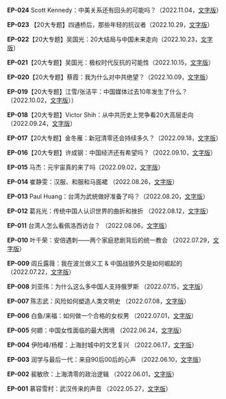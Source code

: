 **EP-024** Scott Kennedy：中美关系还有回头的可能吗？（2022.11.04，[文字版](EP-024-Scott-Kennedy-中美关系还有回头的可能吗.md)）

**EP-023** 【20大专题】四通桥后，那些年轻的抗议者（2022.10.29，[文字版](EP-023-四通桥后-那些年轻的抗议者.md)）

**EP-022**【20大专题】吴国光：20大结局与中国未来走向（2022.10.23，[文字版](EP-022-吴国光-20大结局与中国未来走向.md)）

**EP-021**【20大专题】吴国光：极权时代反抗的可能性（2022.10.15，[文字版](EP-021-吴国光-极权时代反抗的可能性.md)）

**EP-020**【20大专题】蔡霞：我为什么对中共绝望？（2022.10.09，[文字版](EP-020-蔡霞-我为什么对中共绝望.md)）

**EP-019**【20大专题】江雪/张洁平：中国媒体过去10年发生了什么？（2022.10.02，[文字版](EP-019-江雪-张洁平-中国媒体过去10年发生了什么.md)））

**EP-018**【20大专题】Victor Shih：从中共历史上党争看20大高层走向 （2022.09.24，[文字版](EP-018-Victor-Shih-从中共历史上党争看20大高层走向.md)）

**EP-017**【20大专题】金冬雁：新冠清零还会持续多久？（2022.09.18，[文字版](EP-017-金冬雁-新冠清零还会持续多久.md)）

**EP-016**【20大专题】许成钢：中国经济还有希望吗？（2022.09.10，[文字版](EP-016-许成钢-中国经济还有希望吗.md)）

**EP-015** 马杰：元宇宙真的来了吗（2022.09.02，[文字版](/往期节目/EP-015-马杰-元宇宙真的来了吗.md)）

**EP-014** 崔静雯：汉服、和服和马面裙 （2022.08.26，[文字版](/往期节目/EP-014-崔静雯-汉服-和服和马面裙.md)）

**EP-013** Paul Huang：台湾为武统做好准备了吗？（2022.08.20，[文字版](/往期节目/EP-013-Paul-Huang-台湾为武统做好准备了吗.md)）

**EP-012** 葛兆光：传统中国人认识世界的曲折和挫折 （2022.08.12，[文字版](/往期节目/EP-012-葛兆光-传统中国人认识世界的曲折和挫折.md)）

**EP-011** 台湾人怎么看佩洛西访台？ （2022.08.06，[文字版](/往期节目/EP-011-台湾人怎么看佩洛西访台.md)）

**EP-010** 叶千荣：安倍遇刺——两个家庭悲剧背后的统一教会 （2022.07.29，[文字版](/往期节目/EP-010-叶千荣-安倍遇刺-两个家庭悲剧背后的统一教会.md)）

**EP-009** 闾丘露薇：我在波兰做义工 & 中国战狼外交是如何崛起的 （2022.07.22，[文字版](/往期节目/EP-009-闾丘露薇-我在波兰做义工-中国战狼外交是如何崛起的.md)）

**EP-008** 刘亚伟：为什么这么多中国人支持俄罗斯 （2022.07.15，[文字版](/往期节目/EP-008-刘亚伟-为什么这么多中国人支持俄罗斯.md)）

**EP-007** 陈志武：风险如何塑造人类文明史 （2022.07.08，[文字版](/往期节目/EP-007-陈志武-风险如何塑造人类文明史.md)）

**EP-006** 白鱼/来福：如何做一个合格的女权男 （2022.07.01，[文字版](/往期节目/EP-006-白鱼-来福-如何做一个合格的女权男.md)）

**EP-005** 何嫄：中国女性面临的最大困境 （2022.06.24，[文字版](/往期节目/EP-005-何嫄-中国女性面临的最大困境.md)）

**EP-004** 伊险峰/杨樱：上海封城中的文艺复兴 （2022.06.17，[文字版](/往期节目/EP-004-伊险峰-杨樱-上海封城中的文艺复兴.md)）

**EP-003** 润学与最后一代：来自90后00后的心声 （2022.06.10，[文字版](/往期节目/EP-003-润学与最后一代-来自90后00后的心声.md)）

**EP-002** 裴敏欣：上海清零的政治逻辑 （2022.06.01，[文字版](/往期节目/EP-002-裴敏欣-上海清零的政治逻辑.md)）

**EP-001** 慕容雪村：武汉传来的声音 （2022.05.27，[文字版](/往期节目/EP-001-慕容雪村-武汉传来的声音.md)）
